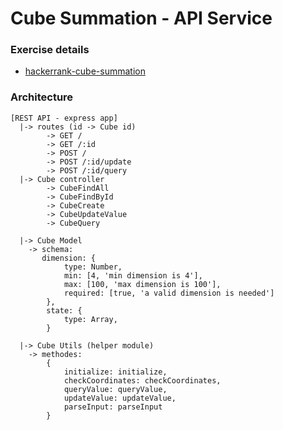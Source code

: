 # Cube Summation - API Service

### Exercise details
* [hackerrank-cube-summation](https://www.hackerrank.com/challenges/cube-summation)

### Architecture

```
[REST API - express app]
  |-> routes (id -> Cube id)
        -> GET /
        -> GET /:id
        -> POST /
        -> POST /:id/update
        -> POST /:id/query
  |-> Cube controller
        -> CubeFindAll
        -> CubeFindById
        -> CubeCreate
        -> CubeUpdateValue
        -> CubeQuery
  
  |-> Cube Model
    -> schema:
       dimension: {
            type: Number,
            min: [4, 'min dimension is 4'],
            max: [100, 'max dimension is 100'],
            required: [true, 'a valid dimension is needed']
        },
        state: {
            type: Array,
        }
  
  |-> Cube Utils (helper module)
    -> methodes:
        {
            initialize: initialize,
            checkCoordinates: checkCoordinates,
            queryValue: queryValue,
            updateValue: updateValue,
            parseInput: parseInput
        }        
```
